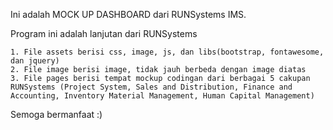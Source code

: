 Ini adalah MOCK UP DASHBOARD dari RUNSystems IMS.

Program ini adalah lanjutan dari RUNSystems

    1. File assets berisi css, image, js, dan libs(bootstrap, fontawesome, dan jquery)
    2. File image berisi image, tidak jauh berbeda dengan image diatas
    3. File pages berisi tempat mockup codingan dari berbagai 5 cakupan RUNSystems (Project System, Sales and Distribution, Finance and Accounting, Inventory Material Management, Human Capital Management)

Semoga bermanfaat :)
